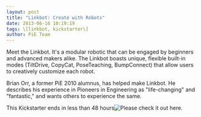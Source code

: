 ```yaml
---
layout: post
title: "Linkbot: Create with Robots"
date: 2013-06-16 10:19:19
tags: \[linkbot, kickstarter\]
author: PiE Team
---
```


Meet the Linkbot. It's a modular robotic that can be engaged by beginners and advanced makers alike. The Linkbot boasts unique, flexible built-in modes (TiltDrive, CopyCat, PoseTeaching, BumpConnect) that allow users to creatively customize each robot.

Brian Orr, a former PiE 2010 alumnus, has helped make Linkbot. He describes  his experience in Pioneers in Engineering as "life-changing" and "fantastic," and wants others to experience the same.

This Kickstarter ends in less than 48 hours![Please check it out here. ][0]


[0]: http://www.kickstarter.com/projects/barobo/linkbot-create-with-robots.